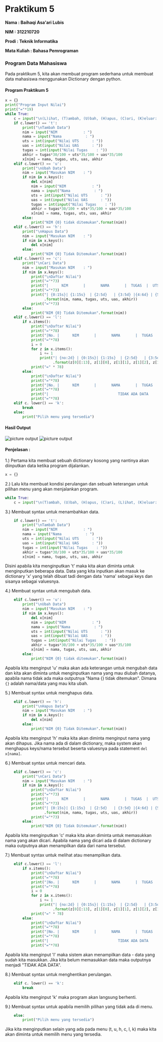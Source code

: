# Praktikum 5
<b>Nama : Baihaqi Asa'ari Lubis</b>

<b>NIM : 312210720</b>

<b>Prodi : Teknik Informatika</b>

<b>Mata Kuliah : Bahasa Pemrograman</b>

### Program Data Mahasiswa

Pada praktikum 5, kita akan membuat program sederhana untuk membuat data mahasiswa menggunakan Dictionary dengan python.

#### Program Praktikum 5

```python
x = {}
print("Program Input Nilai")
print("="*19)
while True:
    c = input("\n(L)ihat, (T)ambah, (U)bah, (H)apus, (C)ari, (K)eluar: ")
    if c.lower() == 't':
        print("\nTambah Data")
        nim = input("NIM            : ")
        nama = input("Nama           : ")
        uts = int(input("Nilai UTS      : "))
        uas = int(input("Nilai UAS      : "))
        tugas = int(input("Nilai Tugas    : "))
        akhir = tugas*30/100 + uts*35/100 + uas*35/100
        x[nim] = nama, tugas, uts, uas, akhir
    elif c.lower() == 'u':
        print("\nUbah Data")
        nim = input("Masukan NIM    : ")
        if nim in x.keys():
            del x[nim]
            nim = input("NIM            : ")
            nama = input("Nama           : ")
            uts = int(input("Nilai UTS      : "))
            uas = int(input("Nilai UAS      : "))
            tugas = int(input("Nilai Tugas    : "))
            akhir = tugas*30/100 + uts*35/100 + uas*35/100
            x[nim] = nama, tugas, uts, uas, akhir
        else:
            print("NIM {0} tidak ditemukan".format(nim))
    elif c.lower() == 'h':
        print("\nHapus Data")
        nim = input("Masukan NIM    : ")
        if nim in x.keys():
            del x[nim]
        else:
            print("NIM {0} Tidak Ditemukan".format(nim))
    elif c.lower() == 'c':
        print("\nCari Data")
        nim = input("Masukan NIM    : ")
        if nim in x.keys():
            print("\nDaftar Nilai")
            print("="*73)
            print("|      NIM       |       NAMA       |  TUGAS  |  UTS  |  UAS  |  AKHIR  |")
            print("="*73)
            print("| {0:15s}| {1:15s}  | {2:5d}   | {3:5d} |{4:6d} | {5:7.2f} |"
                  .format(nim, nama, tugas, uts, uas, akhir))
            print("="*73)
        else:
            print("NIM {0} Tidak Ditemukan".format(nim))
    elif c.lower() == 'l':
        if x.items():
            print("\nDaftar Nilai")
            print("="*78)
            print("|No. |      NIM       |       NAMA       |  TUGAS  |  UTS  |  UAS  |  AKHIR  |")
            print("="*78)
            i = 0
            for z in x.items():
                i += 1
                print("| {no:2d} | {0:15s}| {1:15s}  | {2:5d}   | {3:5d} |{4:6d} | {5:7.2f} |"
                      .format(z[0][:13], z[1][0], z[1][1], z[1][2], z[1][3], z[1][4], no=i))
            print("=" * 78)
        else:
            print("\nDaftar Nilai")
            print("="*78)
            print("|No. |      NIM       |       NAMA       |  TUGAS  |  UTS  |  UAS  |  AKHIR  |")
            print("="*78)
            print("|                                TIDAK ADA DATA                              |")
            print("="*78)
    elif c. lower() == 'k':
        break
    else:
        print("Pilih menu yang tersedia")
```
#### Hasil Output
![picture output](picture/hasil%201.PNG)
![picture output](picture/hasil%202.PNG)

#### Penjelasan :

1.) Pertama kita membuat sebuah dictionary kosong yang nantinya akan diinputkan data ketika program dijalankan.
```python
x = {}
```

2.) Lalu kita membuat kondisi perulangan dan sebuah keterangan untuk pilihan menu yang akan menjalankan program.
```python
while True:
    c = input("\n(T)ambah, (U)bah, (H)apus, (C)ari, (L)ihat, (K)eluar: ")
```

3.) Membuat syntax untuk menambahkan data.
```python
    if c.lower() == 't':
        print("\nTambah Data")
        nim = input("NIM            : ")
        nama = input("Nama           : ")
        uts = int(input("Nilai UTS      : "))
        uas = int(input("Nilai UAS      : "))
        tugas = int(input("Nilai Tugas    : "))
        akhir = tugas*30/100 + uts*35/100 + uas*35/100
        x[nim] = nama, tugas, uts, uas, akhir
```
Disini apabila kita menginputkan 't' maka kita akan diminta untuk menginputkan beberapa data. Data yang kita inputkan akan masuk ke dictionary 'x' yang telah dibuat tadi dengan data 'nama' sebagai keys dan sisanya sebagai valuesnya.

4.) Membuat syntax untuk mengubah data.
```python
    elif c.lower() == 'u':
        print("\nUbah Data")
        nim = input("Masukan NIM    : ")
        if nim in x.keys():
            del x[nim]
            nim = input("NIM            : ")
            nama = input("Nama           : ")
            uts = int(input("Nilai UTS      : "))
            uas = int(input("Nilai UAS      : "))
            tugas = int(input("Nilai Tugas    : "))
            akhir = tugas*30/100 + uts*35/100 + uas*35/100
            x[nim] = nama, tugas, uts, uas, akhir
        else:
            print("NIM {0} tidak ditemukan".format(nim))
```
Apabila kita menginput 'u' maka akan ada keterangan untuk mengubah data dan kita akan diminta untuk menginputkan nama yang mau diubah datanya, apabila nama tidak ada maka outputnya "Nama {} tidak ditemukan". Dimana `{}` adalah nama/data yang mau kita ubah.

5.) Membuat syntax untuk menghapus data.
```python
    elif c.lower() == 'h':
        print("\nHapus Data")
        nim = input("Masukan NIM    : ")
        if nim in x.keys():
            del x[nim]
        else:
            print("NIM {0} Tidak Ditemukan".format(nim))
```
Apabila kita menginput 'h' maka kita akan diminta menginput nama yang akan dihapus. Jika nama ada di dalam dictionary, maka system akan menghapus keys/nama tersebut beserta valuesnya pada statement `del x[nama]`.

6.) Membuat syntax untuk mencari data.
```python
    elif c.lower() == 'c':
        print("\nCari Data")
        nim = input("Masukan NIM    : ")
        if nim in x.keys():
            print("\nDaftar Nilai")
            print("="*73)
            print("|      NIM       |       NAMA       |  TUGAS  |  UTS  |  UAS  |  AKHIR  |")
            print("="*73)
            print("| {0:15s}| {1:15s}  | {2:5d}   | {3:5d} |{4:6d} | {5:7.2f} |"
                  .format(nim, nama, tugas, uts, uas, akhir))
            print("="*73)
        else:
            print("NIM {0} Tidak Ditemukan".format(nim))
```
Apabila kita menginputkan 'c' maka kita akan diminta untuk memasukkan nama yang akan dicari. Apabila nama yang dicari ada di dalam dictionary maka outputnya akan menampilkan data dari nama tersebut.

7.) Membuat syntax untuk melihat atau menampilkan data.
```python
    elif c.lower() == 'l':
        if x.items():
            print("\nDaftar Nilai")
            print("="*78)
            print("|No. |      NIM       |       NAMA       |  TUGAS  |  UTS  |  UAS  |  AKHIR  |")
            print("="*78)
            i = 0
            for z in x.items():
                i += 1
                print("| {no:2d} | {0:15s}| {1:15s}  | {2:5d}   | {3:5d} |{4:6d} | {5:7.2f} |"
                      .format(z[0][:13], z[1][0], z[1][1], z[1][2], z[1][3], z[1][4], no=i))
            print("=" * 78)
        else:
            print("\nDaftar Nilai")
            print("="*78)
            print("|No. |      NIM       |       NAMA       |  TUGAS  |  UTS  |  UAS  |  AKHIR  |")
            print("="*78)
            print("|                                TIDAK ADA DATA                              |")
            print("="*78)
```
Apabila kita menginput 'l' maka sistem akan menampilkan data - data yang sudah kita masukkan. Jika kita belum memasukkan data maka outputnya menjadi "TIDAK ADA DATA".

8.) Membuat syntax untuk menghentikan perulangan.
```python
    elif c. lower() == 'k':
        break
```
Apabila kita menginput 'k' maka program akan langsung berhenti.

9.) Membuat syntax untuk apabila memilih pilihan yang tidak ada di menu.
```python
    else:
        print("Pilih menu yang tersedia")
```
Jika kita menginputkan selain yang ada pada menu (t, u, h, c, l, k) maka kita akan diminta untuk memilih menu yang tersedia.
